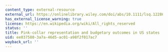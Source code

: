 ```yaml
---
content_type: external-resource
external_url: https://onlinelibrary.wiley.com/doi/abs/10.1111/lsq.12286
has_external_license_warning: true
license: https://en.wikipedia.org/wiki/All_rights_reserved
status: ''
title: Pink-collar representation and budgetary outcomes in US states
uid: ee037580-3a7a-46d5-ac01-a98f2f017ac7
wayback_url: ''
---
```

